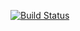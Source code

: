 [![Build Status](https://travis-ci.org/utkuc/Bil481HW1.svg?branch=master)](https://travis-ci.org/utkuc/Bil481HW1)
